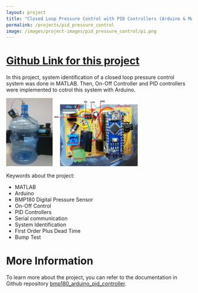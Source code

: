 ```yaml
---
layout: project
title: "Closed Loop Pressure Control with PID Controllers (Arduino & MATLAB)"
permalink: /projects/pid_pressure_control
image: /images/project-images/pid_pressure_control/pi.png
---
```


# [Github Link for this project](https://github.com/samialperen/bmp180_arduino_pid_controller)

In this project, system identification of a closed loop pressure control system was done in MATLAB. Then, On-Off Controller and PID controllers were implemented to cotrol this system with Arduino.

<p float="middle">
  <img src="/images/project-images/pid_pressure_control/all_system.jpg" width="25%" height="25%" >
  <img src="/images/project-images/pid_pressure_control/image14.jpg" width="45%" height="45%"> 
</p>

Keywords about the project:
* MATLAB
* Arduino
* BMP180 Digital Pressure Sensor
* On-Off Control
* PID Controllers
* Serial communication
* System Identification
* First Order Plus Dead Time
* Bump Test
 


# More Information
To learn more about the project, you can refer to the documentation in Github repository [bmp180_arduino_pid_controller](https://github.com/samialperen/bmp180_arduino_pid_controller/blob/master/doc/closed_loop_pressure_control.pdf).


